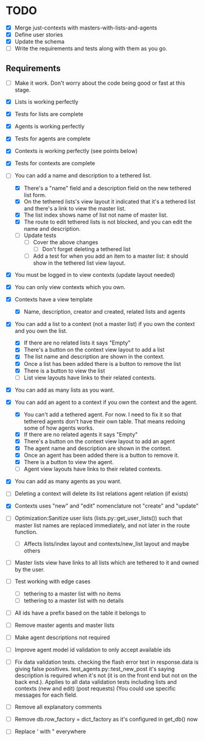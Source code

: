 # TODO

- [x] Merge just-contexts with masters-with-lists-and-agents
- [x] Define user stories
- [x] Update the schema
- [ ] Write the requirements and tests along with them as you go.

## Requirements

- [ ] Make it work. Don't worry about the code being good or fast at this stage.

- [x] Lists is working perfectly
- [x] Tests for lists are complete
- [x] Agents is working perfectly
- [x] Tests for agents are complete
- [x] Contexts is working perfectly (see points below)
- [x] Tests for contexts are complete

- [ ] You can add a name and description to a tethered list.
    - [x] There's a "name" field and a description field on the new tethered list form.
    - [x] On the tethered lists's view layout it indicated that it's a tethered list and there's a link to view the master list.
    - [x] The list index shows name of list not name of master list.
    - [x] The route to edit tethered lists is not blocked, and you can edit the name and description.
    - [ ] Update tests
        - [ ] Cover the above changes
            - [ ] Don't forget deleting a tethered list
        - [ ] Add a test for when you add an item to a master list: it should show in the tethered list view layout.
- [x] You must be logged in to view contexts (update layout needed)
- [x] You can only view contexts which you own.
- [x] Contexts have a view template
    - [x] Name, description, creator and created, related lists and agents
- [x] You can add a list to a context (not a master list) if you own the context and you own the list.
    - [x] If there are no related lists it says "Empty"
    - [x] There's a button on the context view layout to add a list
    - [x] The list name and description are shown in the context.
    - [x] Once a list has been added there is a button to remove the list
    - [x] There is a button to view the list
    - [ ] List view layouts have links to their related contexts.
- [x] You can add as many lists as you want.
- [x] You can add an agent to a context if you own the context and the agent.
    - [x] You can't add a tethered agent. For now. I need to fix it so that tethered agents don't have their own table. That means redoing some of how agents works.
    - [x] If there are no related agents it says "Empty"
    - [x] There's a button on the context view layout to add an agent
    - [x] The agent name and description are shown in the context.
    - [x] Once an agent has been added there is a button to remove it.
    - [x] There is a button to view the agent.
    - [ ] Agent view layouts have links to their related contexts.
- [x] You can add as many agents as you want.
- [ ] Deleting a context will delete its list relations agent relation (if exists)
- [x] Contexts uses "new" and "edit" nomenclature not "create" and "update"
- [ ] Optimization:Sanitize user lists (lists.py::get_user_lists()) such that master list names are replaced immediately, and not later in the route function. 
    - [ ] Affects lists/index layout and contexts/new_list layout and maybe others
- [ ] Master lists view have links to all lists which are tethered to it and owned by the user.
- [ ] Test working with edge cases
    - [ ] tethering to a master list with no items
    - [ ] tethering to a master list with no details
- [ ] All ids have a prefix based on the table it belongs to
- [ ] Remove master agents and master lists
- [ ] Make agent descriptions not required
- [ ] Improve agent model id validation to only accept available ids
- [ ] Fix data validation tests. checking the flash error text in response.data is giving false positives. test_agents.py::test_new_post it's saying description is required when it's not (it is on the front end but not on the back end.). Applies to all data validation tests including lists and contexts (new and edit) (post requests) (You could use specific messages for each field.
- [ ] Remove all explanatory comments
- [ ] Remove db.row_factory = dict_factory as it's configured in get_db() now
- [ ] Replace ' with " everywhere
